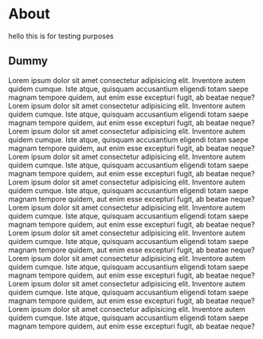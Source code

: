 # About

hello this is for testing purposes

## Dummy 

Lorem ipsum dolor sit amet consectetur adipisicing elit. Inventore autem quidem cumque. Iste atque, quisquam accusantium eligendi totam saepe magnam tempore quidem, aut enim esse excepturi fugit, ab beatae neque? Lorem ipsum dolor sit amet consectetur adipisicing elit. Inventore autem quidem cumque. Iste atque, quisquam accusantium eligendi totam saepe magnam tempore quidem, aut enim esse excepturi fugit, ab beatae neque? Lorem ipsum dolor sit amet consectetur adipisicing elit. Inventore autem quidem cumque. Iste atque, quisquam accusantium eligendi totam saepe magnam tempore quidem, aut enim esse excepturi fugit, ab beatae neque? Lorem ipsum dolor sit amet consectetur adipisicing elit. Inventore autem quidem cumque. Iste atque, quisquam accusantium eligendi totam saepe magnam tempore quidem, aut enim esse excepturi fugit, ab beatae neque? Lorem ipsum dolor sit amet consectetur adipisicing elit. Inventore autem quidem cumque. Iste atque, quisquam accusantium eligendi totam saepe magnam tempore quidem, aut enim esse excepturi fugit, ab beatae neque? Lorem ipsum dolor sit amet consectetur adipisicing elit. Inventore autem quidem cumque. Iste atque, quisquam accusantium eligendi totam saepe magnam tempore quidem, aut enim esse excepturi fugit, ab beatae neque? Lorem ipsum dolor sit amet consectetur adipisicing elit. Inventore autem quidem cumque. Iste atque, quisquam accusantium eligendi totam saepe magnam tempore quidem, aut enim esse excepturi fugit, ab beatae neque? Lorem ipsum dolor sit amet consectetur adipisicing elit. Inventore autem quidem cumque. Iste atque, quisquam accusantium eligendi totam saepe magnam tempore quidem, aut enim esse excepturi fugit, ab beatae neque? Lorem ipsum dolor sit amet consectetur adipisicing elit. Inventore autem quidem cumque. Iste atque, quisquam accusantium eligendi totam saepe magnam tempore quidem, aut enim esse excepturi fugit, ab beatae neque? Lorem ipsum dolor sit amet consectetur adipisicing elit. Inventore autem quidem cumque. Iste atque, quisquam accusantium eligendi totam saepe magnam tempore quidem, aut enim esse excepturi fugit, ab beatae neque?